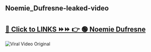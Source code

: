 
 ## Noemie_Dufresne-leaked-video 

# <h2><a href="https://clipsfans.com/Noemie_Dufresne&ref=git">🔗 Click to LINKS ⏩⏩ 👉 🟢 Noemie Dufresne </a></h2>

<a href="https://clipsfans.com/Noemie_Dufresne&ref=git" rel="nofollow" data-target="animated-image.originalLink"><img src="https://i.ibb.co.com/xMMVF88/686577567.gif" alt="Viral Video Original" style="max-width: 100%; display: inline-block;" data-target="animated-image.originalImage"></a>
